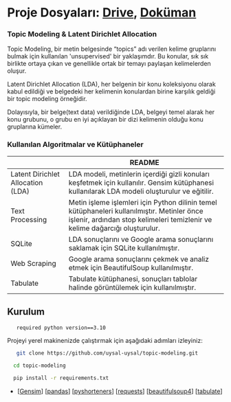 # Proje Dosyaları: [Drive](https://drive.google.com/drive/folders/1XNWRxpuT98uWEOxUL9GAfP6o-lyZEnpk?usp=sharing), [Doküman](https://docs.google.com/document/d/1k_tc0g76ZWDk6VFjyQqPBQ4f-EwasmJigbGMd1aFwCo/edit?usp=sharing)


### Topic Modeling & Latent Dirichlet Allocation
Topic Modeling, bir metin belgesinde “topics” adı verilen kelime gruplarını bulmak için kullanılan 'unsupervised' bir yaklaşımdır. Bu konular, sık sık birlikte ortaya çıkan ve genellikle ortak bir temayı paylaşan kelimelerden oluşur. 

Latent Dirichlet Allocation (LDA), her belgenin bir konu koleksiyonu olarak kabul edildiği ve belgedeki her kelimenin konulardan birine karşılık geldiği bir topic modeling örneğidir.

Dolayısıyla, bir belge(text data) verildiğinde LDA, belgeyi temel alarak her konu grubunu, o grubu en iyi açıklayan bir dizi kelimenin olduğu konu gruplarına kümeler.


### Kullanılan Algoritmalar ve Kütüphaneler



|  | README                                                                                                                                                                     |
| ------ |----------------------------------------------------------------------------------------------------------------------------------------------------------------------------|
| Latent Dirichlet Allocation (LDA) | LDA modeli, metinlerin içerdiği gizli konuları keşfetmek için kullanılır. Gensim kütüphanesi kullanılarak LDA modeli oluşturulur ve eğitilir.                              |
| Text Processing | Metin işleme işlemleri için Python dilinin temel kütüphaneleri kullanılmıştır. Metinler önce işlenir, ardından stop kelimeleri temizlenir ve kelime dağarcığı oluşturulur. |
| SQLite | LDA sonuçlarını ve Google arama sonuçlarını saklamak için SQLite kullanılmıştır.                                                                                           |
| Web Scraping | Google arama sonuçlarını çekmek ve analiz etmek için BeautifulSoup kullanılmıştır.                                                                                         |
| Tabulate | Tabulate kütüphanesi, sonuçları tablolar halinde görüntülemek için kullanılmıştır.                                                                                         |


## Kurulum

```bash
   required python version==3.10
``` 
Projeyi yerel makinenizde çalıştırmak için aşağıdaki adımları izleyiniz:


```bash
   git clone https://github.com/uysal-uysal/topic-modeling.git
``` 

```bash
  cd topic-modeling
```

```bash
  pip install -r requirements.txt
```

   - [[Gensim](https://radimrehurek.com/gensim/)] [[pandas](https://pandas.pydata.org/)] [[pyshorteners](https://pypi.org/project/pyshorteners/)] [[requests](https://requests.readthedocs.io/en/latest/)] [[beautifulsoup4](https://pypi.org/project/beautifulsoup4/)] [[tabulate](https://pypi.org/project/tabulate/)]
  
    


